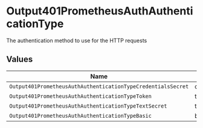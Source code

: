# Output401PrometheusAuthAuthenticationType

The authentication method to use for the HTTP requests


## Values

| Name                                                         | Value                                                        |
| ------------------------------------------------------------ | ------------------------------------------------------------ |
| `Output401PrometheusAuthAuthenticationTypeCredentialsSecret` | credentialsSecret                                            |
| `Output401PrometheusAuthAuthenticationTypeToken`             | token                                                        |
| `Output401PrometheusAuthAuthenticationTypeTextSecret`        | textSecret                                                   |
| `Output401PrometheusAuthAuthenticationTypeBasic`             | basic                                                        |